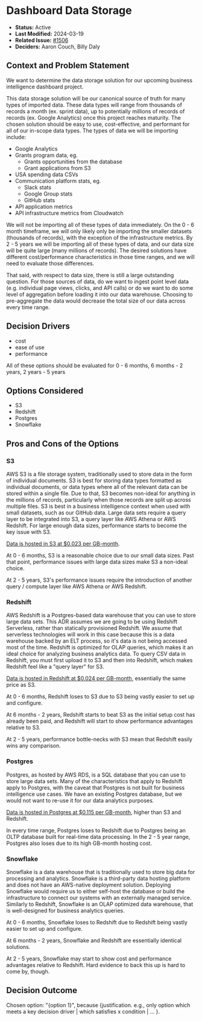 # Dashboard Data Storage

- **Status:** Active
- **Last Modified:** 2024-03-19
- **Related Issue:** [#1506](https://github.com/HHS/simpler-grants-gov/issues/1506)
- **Deciders:** Aaron Couch, Billy Daly

## Context and Problem Statement

We want to determine the data storage solution for our upcoming business intelligence dashboard project.

This data storage solution will be our canonical source of truth for many types of imported data. These data types will range from thousands of records a month (ex. sprint data), up to potentially millions of records of records (ex. Google Analytics) once this project reaches maturity. The chosen solution should be easy to use, cost-effective, and performant for all of our in-scope data types. The types of data we will be importing include:

- Google Analytics
- Grants program data, eg.
  - Grants opportunities from the database
  - Grant applications from S3
- USA spending data CSVs
- Communication platform stats, eg.
  - Slack stats
  - Google Group stats
  - GitHub stats
- API application metrics
- API infrastructure metrics from Cloudwatch

We will not be importing all of these types of data immediately. On the 0 - 6 month timeframe, we will only likely only be  importing the smaller datasets (thousands of records), with the exception of the infrastructure metrics. By 2 - 5 years we will be importing all of these types of data, and our data size will be quite large (many millions of records). The desired solutions have different cost/performance characteristics in those time ranges, and we will need to evaluate those differences.

That said, with respect to data size, there is still a large outstanding question. For those sources of data, do we want to ingest point level data (e.g. individual page views, clicks, and API calls) or do we want to do some level of aggregation before loading it into our data warehouse. Choosing to pre-aggregate the data would decrease the total size of our data across every time range.

## Decision Drivers

- cost
- ease of use
- performance

All of these options should be evaluated for 0 - 6 months, 6 months - 2 years, 2 years - 5 years

## Options Considered

- S3
- Redshift
- Postgres
- Snowflake

## Pros and Cons of the Options

### S3

AWS S3 is a file storage system, traditionally used to store data in the form of individual documents. S3 is best for storing data types formatted as individual documents, or data types where all of the relevant data can be stored within a single file. Due to that, S3 becomes non-ideal for anything in the millions of records, particularly when those records are split up across multiple files. S3 is best in a business intelligence context when used with small datasets, such as our GitHub data. Large data sets require a query layer to be integrated into S3, a query layer like AWS Athena or AWS Redshift. For large enough data sizes, performance starts to become the key issue with S3.

[Data is hosted in S3 at $0.023 per GB-month](https://aws.amazon.com/s3/pricing/).

At 0 - 6 months, S3 is a reasonable choice due to our small data sizes. Past that point, performance issues with large data sizes make S3 a non-ideal choice.

At 2 - 5 years, S3's performance issues require the introduction of another query / compute layer like AWS Athena or AWS Redshift.

### Redshift

AWS Redshift is a Postgres-based data warehouse that you can use to store large data sets. This ADR assumes we are going to be using Redshift Serverless, rather than statically provisioned Redshift. We assume that serverless technologies will work in this case because this is a data warehouse backed by an ELT process, so it's data is not being accessed most of the time. Redshift is optimized for OLAP queries, which makes it an ideal choice for analyzing business analytics data. To query CSV data in Redshift, you must first upload it to S3 and then into Redshift, which makes Redshift feel like a "query layer" for S3.

[Data is hosted in Redshift at $0.024 per GB-month](https://aws.amazon.com/redshift/pricing/), essentially the same price as S3.

At 0 - 6 months, Redshift loses to S3 due to S3 being vastly easier to set up and configure.

At 6 months - 2 years, Redshift starts to beat S3 as the initial setup cost has already been paid, and Redshift will start to show performance advantages relative to S3.

At 2 - 5 years, performance bottle-necks with S3 mean that Redshift easily wins any comparison.

### Postgres

Postgres, as hosted by AWS RDS, is a SQL database that you can use to store large data sets. Many of the characteristics that apply to Redshift apply to Postgres, with the caveat that Postgres is not built for business intelligence use cases. We have an existing Postgres database, but we would not want to re-use it for our data analytics purposes.

[Data is hosted in Postgres at $0.115 per GB-month](https://aws.amazon.com/rds/postgresql/pricing/), higher than S3 and Redshift.

In every time range, Postgres loses to Redshift due to Postgres being an OLTP database built for real-time data processing. In the 2 - 5 year range, Postgres also loses due to its high GB-month hosting cost.

### Snowflake

Snowflake is a data warehouse that is traditionally used to store big data for processing and analytics. Snowflake is a third-party data hosting platform and does not have an AWS-native deployment solution. Deploying Snowflake would require us to either self-host the database or build the infrastructure to connect our systems with an externally managed service. Similarly to Redshift, Snowflake is an OLAP optimized data warehouse, that is well-designed for business analytics queries.

At 0 - 6 months, Snowflake loses to Redshift due to Redshift being vastly easier to set up and configure.

At 6 months - 2 years, Snowflake and Redshift are essentially identical solutions.

At 2 - 5 years, Snowflake may start to show cost and performance advantages relative to Redshift. Hard evidence to back this up is hard to come by, though.

## Decision Outcome

Chosen option: "{option 1}", because {justification. e.g., only option which meets a key decision driver | which satisfies x condition | ... }.
